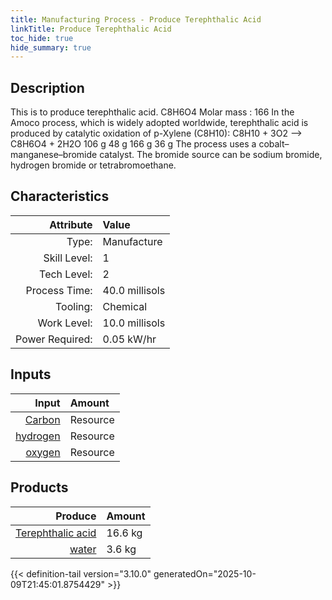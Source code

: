```yaml
---
title: Manufacturing Process - Produce Terephthalic Acid
linkTitle: Produce Terephthalic Acid
toc_hide: true
hide_summary: true
---
```

<!-- This is generated by the MarsSim HelpGenertor, do not edit. -->

## Description
&#10;&#9;&#9;&#9;This is to produce terephthalic acid. C8H6O4 Molar mass : 166&#10;&#9;&#9;&#9;In the Amoco process, which is widely adopted worldwide, terephthalic acid &#10;&#9;&#9;&#9;is produced by catalytic oxidation of p-Xylene (C8H10):&#10;&#9;&#9;&#9;&#10;&#9;&#9;&#9;C8H10 + 3O2  --&gt; C8H6O4 + 2H2O&#10;&#9;&#9;&#9;106 g    48 g    166 g   36 g&#10;&#9;&#9;&#9;&#10;&#9;&#9;&#9;The process uses a cobalt–manganese–bromide catalyst. The bromide source can &#10;&#9;&#9;&#9;be sodium bromide, hydrogen bromide or tetrabromoethane. &#10;&#9;&#9;

## Characteristics

| Attribute      | Value |
|--------:|:------|
|Type:|Manufacture|
|Skill Level:|1|
|Tech Level:|2|
|Process Time:|40.0 millisols|
|Tooling:|Chemical|
|Work Level:|10.0 millisols|
|Power Required:|0.05 kW/hr|

## Inputs

| Input      | Amount |
|--------:|:------|
|[Carbon](/docs/definitions/resource/carbon)|Resource|9.6 kg|
|[hydrogen](/docs/definitions/resource/hydrogen)|Resource|5.0 kg|
|[oxygen](/docs/definitions/resource/oxygen)|Resource|4.8 kg|

## Products


| Produce      | Amount |
|--------:|:------|
|[Terephthalic acid](/docs/definitions/resource/terephthalic-acid)|16.6 kg|
|[water](/docs/definitions/resource/water)|3.6 kg|



{{< definition-tail version="3.10.0" generatedOn="2025-10-09T21:45:01.8754429" >}}



